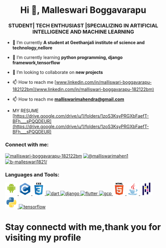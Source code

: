 <h1 align="center">Hi 👋, Malleswari Boggavarapu</h1>
<h3 align="center">STUDENT| TECH ENTHUSIAST |SPECIALIZING IN ARTIFICIAL INTELLIGENCE AND MACHINE LEARNING</h3>

- 🔭 I’m currently **A student at Geethanjali institute of science and technology,nellore**

- 🌱 I’m currently learning **python programming, django framework,tensorflow**

- 👯 I’m looking to collaborate on **new projects**

- 📫 How to reach me [www.linkedin.com/in/malliswari-boggavarapu-182122bm](www.linkedin.com/in/malliswari-boggavarapu-182122bm)

- 📫 How to reach me **malliswarimahendra@gmail.com**

- MY RESUME [https://drive.google.com/drive/u/1/folders/1zoS3KsyPRGXbFaefT-BFh___sPQQDEUR](https://drive.google.com/drive/u/1/folders/1zoS3KsyPRGXbFaefT-BFh___sPQQDEUR)

<h3 align="left">Connect with me:</h3>
<p align="left">
<a href="https://linkedin.com/in/malliswari-boggavarapu-182122bm" target="blank"><img align="center" src="https://raw.githubusercontent.com/rahuldkjain/github-profile-readme-generator/master/src/images/icons/Social/linked-in-alt.svg" alt="malliswari-boggavarapu-182122bm" height="30" width="40" /></a>
<a href="https://www.hackerrank.com/@malliswarimahen1" target="blank"><img align="center" src="https://raw.githubusercontent.com/rahuldkjain/github-profile-readme-generator/master/src/images/icons/Social/hackerrank.svg" alt="@malliswarimahen1" height="30" width="40" /></a>
<a href="https://www.leetcode.com/b-malleswari1821/" target="blank"><img align="center" src="https://raw.githubusercontent.com/rahuldkjain/github-profile-readme-generator/master/src/images/icons/Social/leet-code.svg" alt="b-malleswari1821/" height="30" width="40" /></a>
</p>

<h3 align="left">Languages and Tools:</h3>
<p align="left"> <a href="https://developer.android.com" target="_blank" rel="noreferrer"> <img src="https://raw.githubusercontent.com/devicons/devicon/master/icons/android/android-original-wordmark.svg" alt="android" width="40" height="40"/> </a> <a href="https://www.cprogramming.com/" target="_blank" rel="noreferrer"> <img src="https://raw.githubusercontent.com/devicons/devicon/master/icons/c/c-original.svg" alt="c" width="40" height="40"/> </a> <a href="https://www.w3schools.com/css/" target="_blank" rel="noreferrer"> <img src="https://raw.githubusercontent.com/devicons/devicon/master/icons/css3/css3-original-wordmark.svg" alt="css3" width="40" height="40"/> </a> <a href="https://dart.dev" target="_blank" rel="noreferrer"> <img src="https://www.vectorlogo.zone/logos/dartlang/dartlang-icon.svg" alt="dart" width="40" height="40"/> </a> <a href="https://www.djangoproject.com/" target="_blank" rel="noreferrer"> <img src="https://cdn.worldvectorlogo.com/logos/django.svg" alt="django" width="40" height="40"/> </a> <a href="https://flutter.dev" target="_blank" rel="noreferrer"> <img src="https://www.vectorlogo.zone/logos/flutterio/flutterio-icon.svg" alt="flutter" width="40" height="40"/> </a> <a href="https://cloud.google.com" target="_blank" rel="noreferrer"> <img src="https://www.vectorlogo.zone/logos/google_cloud/google_cloud-icon.svg" alt="gcp" width="40" height="40"/> </a> <a href="https://www.w3.org/html/" target="_blank" rel="noreferrer"> <img src="https://raw.githubusercontent.com/devicons/devicon/master/icons/html5/html5-original-wordmark.svg" alt="html5" width="40" height="40"/> </a> <a href="https://www.java.com" target="_blank" rel="noreferrer"> <img src="https://raw.githubusercontent.com/devicons/devicon/master/icons/java/java-original.svg" alt="java" width="40" height="40"/> </a> <a href="https://pandas.pydata.org/" target="_blank" rel="noreferrer"> <img src="https://raw.githubusercontent.com/devicons/devicon/2ae2a900d2f041da66e950e4d48052658d850630/icons/pandas/pandas-original.svg" alt="pandas" width="40" height="40"/> </a> <a href="https://www.python.org" target="_blank" rel="noreferrer"> <img src="https://raw.githubusercontent.com/devicons/devicon/master/icons/python/python-original.svg" alt="python" width="40" height="40"/> </a> <a href="https://www.tensorflow.org" target="_blank" rel="noreferrer"> <img src="https://www.vectorlogo.zone/logos/tensorflow/tensorflow-icon.svg" alt="tensorflow" width="40" height="40"/> </a> </p>


<h1>Stay connectd with me,thank you for visiting my profile</h1>
